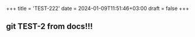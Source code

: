 +++
title = 'TEST-222'
date = 2024-01-09T11:51:46+03:00
draft = false
+++

## git TEST-2 from docs!!!
